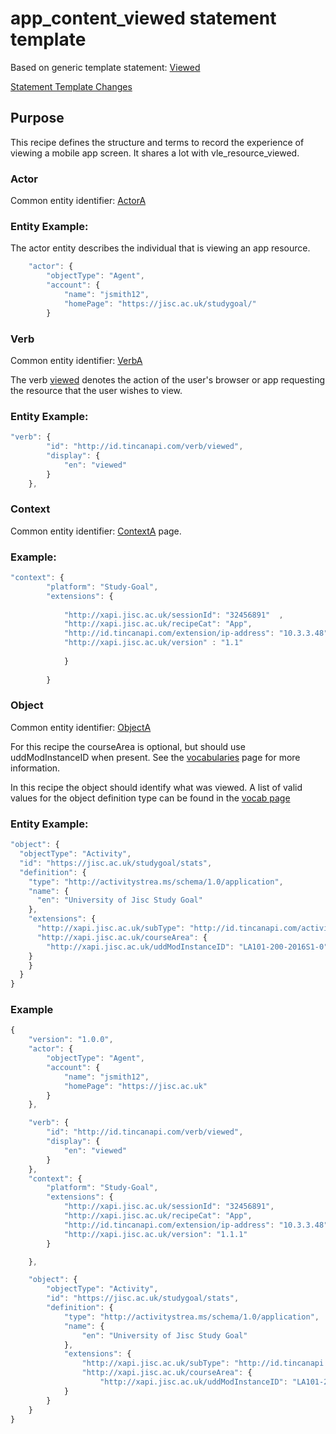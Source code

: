 # app_content_viewed statement template

Based on generic template statement: [Viewed](/generic/view.md)

[Statement Template Changes](/version_changes.md#mobile-app-content-viewed)

## Purpose
This recipe defines the structure and terms to record the experience of viewing a mobile app screen. It shares a lot with vle_resource_viewed.

### Actor
Common entity identifier: [ActorA](/common_structures.md#actora)

### Entity Example:
The actor entity describes the individual that is viewing an app resource.


``` Javascript
    "actor": {
        "objectType": "Agent",
        "account": {
            "name": "jsmith12",
            "homePage": "https://jisc.ac.uk/studygoal/"
        }

```

### Verb
Common entity identifier: [VerbA](/common_structures.md#verba)

The verb [viewed](/vocabulary.md#viewed) denotes the action of the user's browser or app requesting the resource that the user wishes to view.

### Entity Example:

``` javascript
"verb": {
        "id": "http://id.tincanapi.com/verb/viewed",
        "display": {
            "en": "viewed"
        }
    },
```
### Context
Common entity identifier: [ContextA](/common_structures.md#contexta) page.

### Example:

``` javascript
"context": {
        "platform": "Study-Goal",
        "extensions": {
					
		  	"http://xapi.jisc.ac.uk/sessionId": "32456891"  ,
			"http://xapi.jisc.ac.uk/recipeCat": "App",
		  	"http://id.tincanapi.com/extension/ip-address": "10.3.3.48",
			"http://xapi.jisc.ac.uk/version" : "1.1"
			
			}
              
        }
```

### Object

Common entity identifier: [ObjectA](/common_structures.md#objecta) 

For this recipe the courseArea is optional, but should use uddModInstanceID when present. See the [vocabularies](/vocabulary.md#42-coursearea-properties) page for more information.

In this recipe the object should identify what was viewed. A list of valid values  for the object definition type can be found in the [vocab page](/vocabulary.md#Object.definition.extension)

### Entity Example:
``` javascript
"object": {
  "objectType": "Activity",
  "id": "https://jisc.ac.uk/studygoal/stats",
  "definition": {
    "type": "http://activitystrea.ms/schema/1.0/application",
    "name": {
      "en": "University of Jisc Study Goal"
    },
    "extensions": {
      "http://xapi.jisc.ac.uk/subType": "http://id.tincanapi.com/activitytype/mobile-app",
      "http://xapi.jisc.ac.uk/courseArea": {
		"http://xapi.jisc.ac.uk/uddModInstanceID": "LA101-200-2016S1-0"
	}
    }
  }
}
```

### Example

``` javascript
{
	"version": "1.0.0",
	"actor": {
		"objectType": "Agent",
		"account": {
			"name": "jsmith12",
			"homePage": "https://jisc.ac.uk"
		}
	},

	"verb": {
		"id": "http://id.tincanapi.com/verb/viewed",
		"display": {
			"en": "viewed"
		}
	},
	"context": {
		"platform": "Study-Goal",
		"extensions": {
			"http://xapi.jisc.ac.uk/sessionId": "32456891",
			"http://xapi.jisc.ac.uk/recipeCat": "App",
			"http://id.tincanapi.com/extension/ip-address": "10.3.3.48",
			"http://xapi.jisc.ac.uk/version": "1.1.1"
		}

	},

	"object": {
		"objectType": "Activity",
		"id": "https://jisc.ac.uk/studygoal/stats",
		"definition": {
			"type": "http://activitystrea.ms/schema/1.0/application",
			"name": {
				"en": "University of Jisc Study Goal"
			},
			"extensions": {
				"http://xapi.jisc.ac.uk/subType": "http://id.tincanapi.com/activitytype/mobile-app",
				"http://xapi.jisc.ac.uk/courseArea": {
					"http://xapi.jisc.ac.uk/uddModInstanceID": "LA101-200-2016S1-0"
			}
		}
	}
}
``` 
